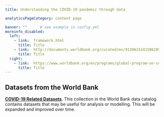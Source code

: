 ```yaml
---
title: Understanding the COVID-19 pandemic through data

analyticsPageCategory: content page

banner: ""      # see example in config.yml
moreinfo_disabled:
  left:
    - link:  framework.html
      title: Title
    - link:  http://documents.worldbank.org/curated/en/913961524150628959
      title: Title
  right:
    - link:  https://www.worldbank.org/en/programs/global-program-on-sustainability
      title: Title
---
```


## Datasets from the World Bank ##

**[COVID-19 Related Datasets][ddh]**.
This collection in the World Bank data catalog contains datasets that may be useful for analysis or modelling.
This will be expanded and improved over time.


[ddh]: https://datacatalog.worldbank.org/search?search_api_views_fulltext_op=AND&f%5B0%5D=field_collection_field%3A2026&sort_by=field_wbddh_modified_date

